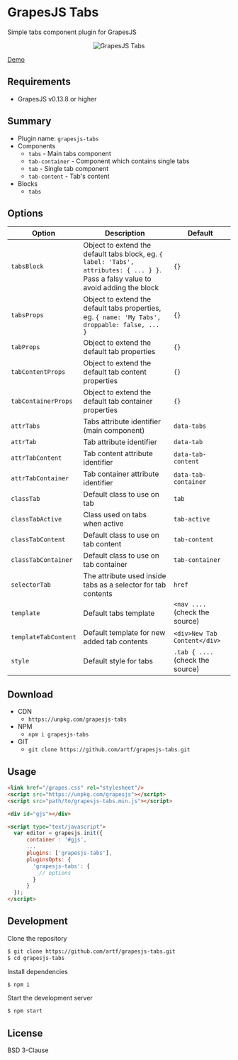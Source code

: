 # GrapesJS Tabs

Simple tabs component plugin for GrapesJS

<p align="center"><img src="http://grapesjs.com/img/tabs.gif" alt="GrapesJS Tabs" align="center"/></p>


[Demo](http://grapesjs.com/demo.html)


## Requirements
* GrapesJS v0.13.8 or higher


## Summary

* Plugin name: `grapesjs-tabs`
* Components
  * `tabs` - Main tabs component
  * `tab-container` - Component which contains single tabs
  * `tab` - Single tab component
  * `tab-content` - Tab's content
* Blocks
  * `tabs`





## Options

|Option|Description|Default|
|-|-|-
| `tabsBlock` | Object to extend the default tabs block, eg. `{ label: 'Tabs', attributes: { ... } }`. Pass a falsy value to avoid adding the block| `{}` |
| `tabsProps` | Object to extend the default tabs properties, eg. `{ name: 'My Tabs', droppable: false, ... }` | `{}` |
| `tabProps` | Object to extend the default tab properties | `{}` |
| `tabContentProps` | Object to extend the default tab content properties | `{}` |
| `tabContainerProps` | Object to extend the default tab container properties | `{}` |
| `attrTabs` | Tabs attribute identifier (main component) | `data-tabs` |
| `attrTab` | Tab attribute identifier | `data-tab` |
| `attrTabContent` | Tab content attribute identifier | `data-tab-content` |
| `attrTabContainer` | Tab container attribute identifier | `data-tab-container` |
| `classTab` | Default class to use on tab | `tab` |
| `classTabActive` | Class used on tabs when active | `tab-active` |
| `classTabContent` | Default class to use on tab content | `tab-content` |
| `classTabContainer` | Default class to use on tab container | `tab-container` |
| `selectorTab` | The attribute used inside tabs as a selector for tab contents | `href` |
| `template` | Default tabs template | `<nav ....` (check the source) |
| `templateTabContent` | Default template for new added tab contents | `<div>New Tab Content</div>` |
| `style` | Default style for tabs | `.tab { ....` (check the source) |



## Download

* CDN
  * `https://unpkg.com/grapesjs-tabs`
* NPM
  * `npm i grapesjs-tabs`
* GIT
  * `git clone https://github.com/artf/grapesjs-tabs.git`





## Usage

```html
<link href="/grapes.css" rel="stylesheet"/>
<script src="https://unpkg.com/grapesjs"></script>
<script src="path/to/grapesjs-tabs.min.js"></script>

<div id="gjs"></div>

<script type="text/javascript">
  var editor = grapesjs.init({
      container : '#gjs',
      ...
      plugins: ['grapesjs-tabs'],
      pluginsOpts: {
        'grapesjs-tabs': {
          // options
        }
      }
  });
</script>
```





## Development

Clone the repository

```sh
$ git clone https://github.com/artf/grapesjs-tabs.git
$ cd grapesjs-tabs
```

Install dependencies

```sh
$ npm i
```

Start the development server

```sh
$ npm start
```





## License

BSD 3-Clause

